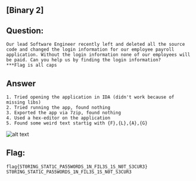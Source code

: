 [Binary 2]
---
Question:
---
	Our lead Software Engineer recently left and deleted all the source code and changed the login information for our employee payroll application. Without the login information none of our employees will be paid. Can you help us by finding the login information?
	***Flag is all caps

Answer
---
	1. Tried opening the application in IDA (didn't work because of missing libs)
	2. Tried running the app, found nothing
	3. Exported the app via 7zip, found nothing
	4. Used a hex-editor on the application
	5. Found some weird text startig with {F},{L},{A},{G}

![alt text](https://i.imgur.com/vzZ6oiP.png)

Flag:
---
	flag{ST0RING_STAT1C_PA55WORDS_1N_FIL3S_1S_N0T_S3CUR3}
	ST0RING_STAT1C_PA55WORDS_1N_FIL3S_1S_N0T_S3CUR3